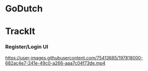 # GoDutch

# TrackIt

### Register/Login UI

https://user-images.githubusercontent.com/75413685/197818000-682ac4e7-241e-49c0-a266-aaa7c04f73de.mp4

